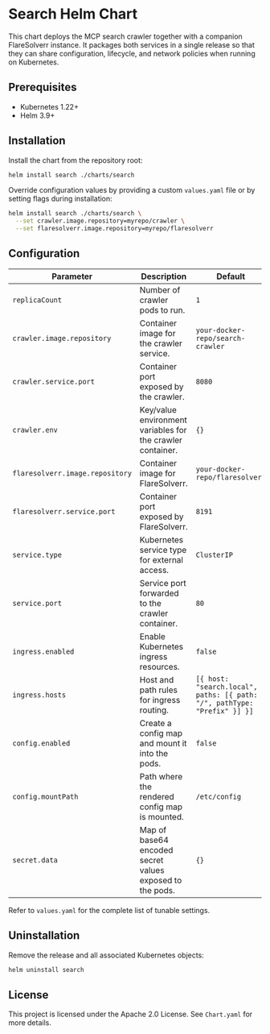 # Search Helm Chart

This chart deploys the MCP search crawler together with a companion FlareSolverr
instance. It packages both services in a single release so that they can share
configuration, lifecycle, and network policies when running on Kubernetes.

## Prerequisites

- Kubernetes 1.22+
- Helm 3.9+

## Installation

Install the chart from the repository root:

```bash
helm install search ./charts/search
```

Override configuration values by providing a custom `values.yaml` file or by
setting flags during installation:

```bash
helm install search ./charts/search \
  --set crawler.image.repository=myrepo/crawler \
  --set flaresolverr.image.repository=myrepo/flaresolverr
```

## Configuration

| Parameter | Description | Default |
| --- | --- | --- |
| `replicaCount` | Number of crawler pods to run. | `1` |
| `crawler.image.repository` | Container image for the crawler service. | `your-docker-repo/search-crawler` |
| `crawler.service.port` | Container port exposed by the crawler. | `8080` |
| `crawler.env` | Key/value environment variables for the crawler container. | `{}` |
| `flaresolverr.image.repository` | Container image for FlareSolverr. | `your-docker-repo/flaresolverr` |
| `flaresolverr.service.port` | Container port exposed by FlareSolverr. | `8191` |
| `service.type` | Kubernetes service type for external access. | `ClusterIP` |
| `service.port` | Service port forwarded to the crawler container. | `80` |
| `ingress.enabled` | Enable Kubernetes ingress resources. | `false` |
| `ingress.hosts` | Host and path rules for ingress routing. | `[{ host: "search.local", paths: [{ path: "/", pathType: "Prefix" }] }]` |
| `config.enabled` | Create a config map and mount it into the pods. | `false` |
| `config.mountPath` | Path where the rendered config map is mounted. | `/etc/config` |
| `secret.data` | Map of base64 encoded secret values exposed to the pods. | `{}` |

Refer to `values.yaml` for the complete list of tunable settings.

## Uninstallation

Remove the release and all associated Kubernetes objects:

```bash
helm uninstall search
```

## License

This project is licensed under the Apache 2.0 License. See `Chart.yaml` for
more details.
